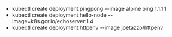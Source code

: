 - kubectl create deployment pingpong --image alpine ping 1.1.1.1
- kubectl create deployment hello-node --image=k8s.gcr.io/echoserver:1.4
- kubectl create deployment httpenv --image jpetazzo/httpenv